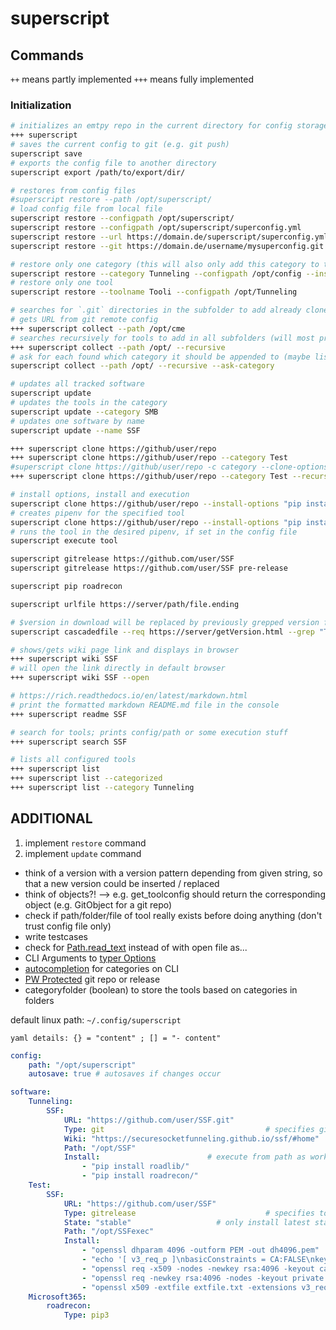 # superscript

## Commands

`++` means partly implemented
`+++` means fully implemented

### Initialization

```bash
# initializes an emtpy repo in the current directory for config storage and sync
+++ superscript
# saves the current config to git (e.g. git push)
superscript save
# exports the config file to another directory
superscript export /path/to/export/dir/
```

```bash
# restores from config files
#superscript restore --path /opt/superscript/
# load config file from local file
superscript restore --configpath /opt/superscript/
superscript restore --configpath /opt/superscript/superconfig.yml
superscript restore --url https://domain.de/superscript/superconfig.yml
superscript restore --git https://domain.de/username/mysuperconfig.git

# restore only one category (this will also only add this category to the config file)
superscript restore --category Tunneling --configpath /opt/config --installpath /opt/Tunneling
# restore only one tool
superscript restore --toolname Tooli --configpath /opt/Tunneling
```

```bash
# searches for `.git` directories in the subfolder to add already cloned tools
# gets URL from git remote config
+++ superscript collect --path /opt/cme
# searches recursively for tools to add in all subfolders (will most probably find multiple)
+++ superscript collect --path /opt/ --recursive
# ask for each found which category it should be appended to (maybe list of existing categories each time? - selectable with numbers)
superscript collect --path /opt/ --recursive --ask-category
```

```bash
# updates all tracked software
superscript update
# updates the tools in the category
superscript update --category SMB
# updates one software by name
superscript update --name SSF
```

```bash
+++ superscript clone https://github/user/repo
+++ superscript clone https://github/user/repo --category Test
#superscript clone https://github/user/repo -c category --clone-options "--recursive-depth 2"
+++ superscript clone https://github/user/repo --category Test --recursive
```

```bash
# install options, install and execution
superscript clone https://github/user/repo --install-options "pip install dependancy-1" --install-options "pip install tool-itself"
# creates pipenv for the specified tool
superscript clone https://github/user/repo --install-options "pip install dependancy-1" --install-options "pip install tool-itself" --pipenv
# runs the tool in the desired pipenv, if set in the config file
superscript execute tool
```

```bash
superscript gitrelease https://github.com/user/SSF
superscript gitrelease https://github.com/user/SSF pre-release

superscript pip roadrecon

superscript urlfile https://server/path/file.ending

# $version in download will be replaced by previously grepped version from req response
superscript cascadedfile --req https://server/getVersion.html --grep "ToolName (?P<version>\d{3})" --download https://server/tool$version.7z
```

```bash
# shows/gets wiki page link and displays in browser
+++ superscript wiki SSF
# will open the link directly in default browser
+++ superscript wiki SSF --open

# https://rich.readthedocs.io/en/latest/markdown.html
# print the formatted markdown README.md file in the console
+++ superscript readme SSF
```

```bash
# search for tools; prints config/path or some execution stuff
+++ superscript search SSF

# lists all configured tools
+++ superscript list
+++ superscript list --categorized
+++ superscript list --category Tunneling
```

## ADDITIONAL

1. implement `restore` command
2. implement `update` command

* think of a version with a version pattern depending from given string, so that a new version could be inserted / replaced
* think of objects?! --> e.g. get_toolconfig should return the corresponding object (e.g. GitObject for a git repo)
* check if path/folder/file of tool really exists before doing anything (don't trust config file only)
* write testcases
* check for [Path.read_text](https://docs.python.org/3/library/pathlib.html#pathlib.Path.read_text) instead of with open file as...
* CLI Arguments to [typer Options](https://typer.tiangolo.com/tutorial/options/name/)
* [autocompletion](https://typer.tiangolo.com/tutorial/options/autocompletion/) for categories on CLI
* [PW Protected](https://typer.tiangolo.com/tutorial/options/password/) git repo or release
* categoryfolder (boolean) to store the tools based on categories in folders

default linux path: `~/.config/superscript`

`yaml details: {} = "content" ; [] = "- content"`

```yaml
config:
    path: "/opt/superscript"
    autosave: true # autosaves if changes occur

software:
    Tunneling:
        SSF:
            URL: "https://github.com/user/SSF.git"
            Type: git                                    # specifies git as git could be used for version control (e.g. git pull <URL>)
            Wiki: "https://securesocketfunneling.github.io/ssf/#home"
            Path: "/opt/SSF"
            Install:                        # execute from path as working directory
                - "pip install roadlib/"
                - "pip install roadrecon/"
    Test:
        SSF:
            URL: "https://github.com/user/SSF"
            Type: gitrelease                             # specifies to download latest release instead of the repo for install / executeable
            State: "stable"                   # only install latest stable
            Path: "/opt/SSFexec"
            Install:
                - "openssl dhparam 4096 -outform PEM -out dh4096.pem"
                - "echo '[ v3_req_p ]\nbasicConstraints = CA:FALSE\nkeyUsage = nonRepudiation, digitalSignature, keyEncipherment' > extfile.txt"
                - "openssl req -x509 -nodes -newkey rsa:4096 -keyout ca.key -out ca.crt -days 3650"
                - "openssl req -newkey rsa:4096 -nodes -keyout private.key -out certificate.csr"
                - "openssl x509 -extfile extfile.txt -extensions v3_req_p -req -sha1 -days 3650 -CA ca.crt -CAkey ca.key -CAcreateserial -in certificate.csr -out certificate.pem"
    Microsoft365:
        roadrecon:
            Type: pip3
```
